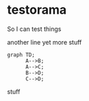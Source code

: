 # testorama

So I can test things

another line
yet more stuff

```mermaid
graph TD;
      A-->B;
      A-->C;
      B-->D;
      C-->D;
```
stuff
